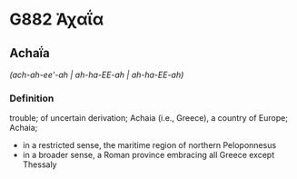 # G882 Ἀχαΐα

## Achaḯa

_(ach-ah-ee'-ah | ah-ha-EE-ah | ah-ha-EE-ah)_

### Definition

trouble; of uncertain derivation; Achaia (i.e., Greece), a country of Europe; Achaia; 

- in a restricted sense, the maritime region of northern Peloponnesus
- in a broader sense, a Roman province embracing all Greece except Thessaly
